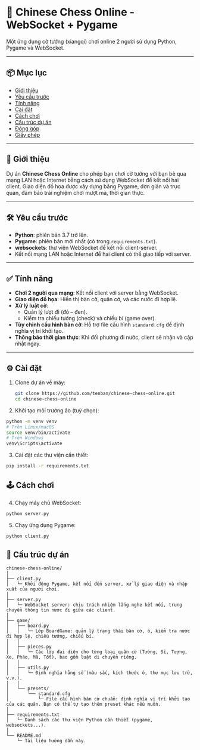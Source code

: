 # 🧠 Chinese Chess Online - WebSocket + Pygame

Một ứng dụng cờ tướng (xiangqi) chơi online 2 người sử dụng Python, Pygame và WebSocket.

---

## 📦 Mục lục

- [Giới thiệu](#giới-thiệu)
- [Yêu cầu trước](#yêu-cầu-trước)
- [Tính năng](#tính-năng)
- [Cài đặt](#cài-đặt)
- [Cách chơi](#cách-chơi)
- [Cấu trúc dự án](#cấu-trúc-dự-án)
- [Đóng góp](#đóng-góp)
- [Giấy phép](#giấy-phép)

---

## 🚀 Giới thiệu

Dự án **Chinese Chess Online** cho phép bạn chơi cờ tướng với bạn bè qua mạng LAN hoặc Internet bằng cách sử dụng WebSocket để kết nối hai client. Giao diện đồ họa được xây dựng bằng Pygame, đơn giản và trực quan, đảm bảo trải nghiệm chơi mượt mà, thời gian thực.

---

## 🛠️ Yêu cầu trước

- **Python**: phiên bản 3.7 trở lên.  
- **Pygame**: phiên bản mới nhất (có trong `requirements.txt`).  
- **websockets**: thư viện WebSocket để kết nối client-server.  
- Kết nối mạng LAN hoặc Internet để hai client có thể giao tiếp với server.  

---

## ✅ Tính năng

- **Chơi 2 người qua mạng**: Kết nối client với server bằng WebSocket.  
- **Giao diện đồ họa**: Hiển thị bàn cờ, quân cờ, và các nước đi hợp lệ.  
- **Xử lý luật cờ**:  
  - Quản lý lượt đi (đỏ – đen).  
  - Kiểm tra chiếu tướng (check) và chiếu bí (game over).  
- **Tùy chỉnh cấu hình bàn cờ**: Hỗ trợ file cấu hình `standard.cfg` để định nghĩa vị trí khởi tạo.  
- **Thông báo thời gian thực**: Khi đối phương đi nước, client sẽ nhận và cập nhật ngay.  

---

## ⚙️ Cài đặt

1. Clone dự án về máy:

   ```bash
   git clone https://github.com/tenban/chinese-chess-online.git
   cd chinese-chess-online
   ```

2. Khởi tạo môi trường ảo (tuỳ chọn):

```bash
python -m venv venv
# Trên Linux/macOS
source venv/bin/activate
# Trên Windows
venv\Scripts\activate
```

3. Cài đặt các thư viện cần thiết:

```bash
pip install -r requirements.txt
```

## 🕹️ Cách chơi
4. Chạy máy chủ WebSocket:

```bash
python server.py
```

5. Chạy ứng dụng Pygame:

```bash
python client.py
```

## 📁 Cấu trúc dự án
```plaintext
chinese-chess-online/
│
├── client.py             
│   └─ Khởi động Pygame, kết nối đến server, xử lý giao diện và nhập xuất của người chơi.
│
├── server.py             
│   └─ WebSocket server: chịu trách nhiệm lắng nghe kết nối, trung chuyển thông tin nước đi giữa các client.
│
├── game/
│   ├── board.py          
│   │   └─ Lớp BoardGame: quản lý trạng thái bàn cờ, ô, kiểm tra nước đi hợp lệ, chiếu tướng, chiếu bí.
│   │
│   ├── pieces.py         
│   │   └─ Các lớp đại diện cho từng loại quân cờ (Tướng, Sĩ, Tượng, Xe, Pháo, Mã, Tốt), bao gồm luật di chuyển riêng.
│   │
│   ├── utils.py          
│   │   └─ Định nghĩa hằng số (màu sắc, kích thước ô, thư mục lưu trữ, v.v.).
│   │
│   └── presets/          
│       └── standard.cfg  
│           └─ File cấu hình bàn cờ chuẩn: định nghĩa vị trí khởi tạo của các quân. Bạn có thể tự tạo thêm preset khác nếu muốn.
│
├── requirements.txt      
│   └─ Danh sách các thư viện Python cần thiết (pygame, websockets...).
│
└── README.md             
    └─ Tài liệu hướng dẫn này.
```

